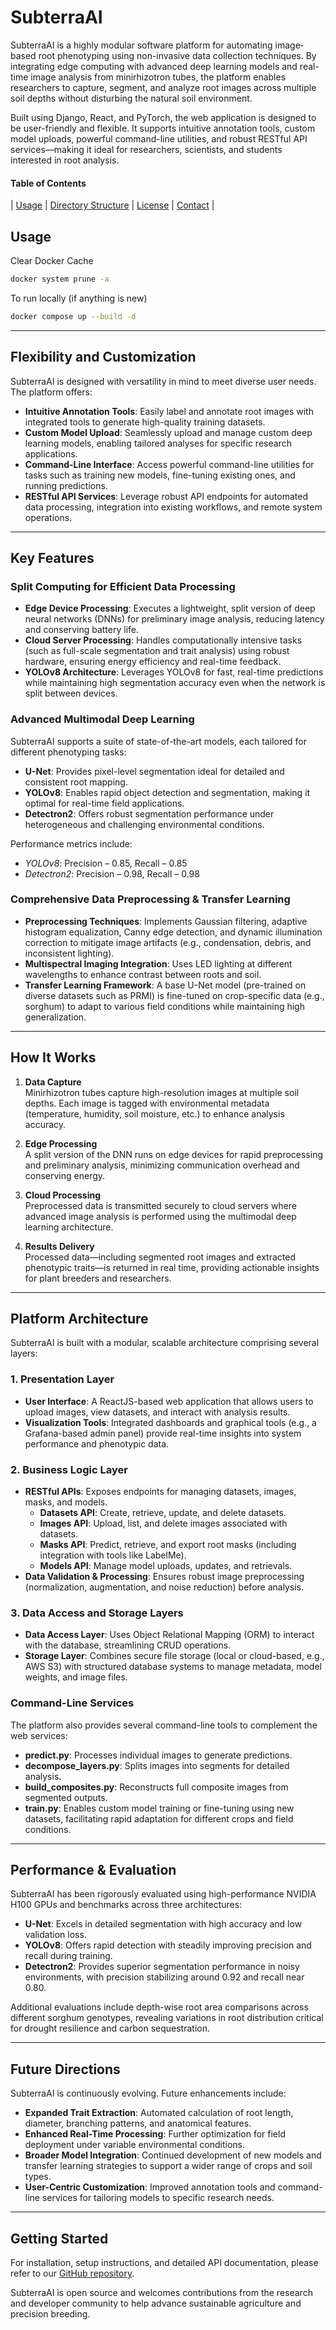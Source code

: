 # SubterraAI

SubterraAI is a highly modular software platform for automating image‐based root phenotyping using non-invasive data collection techniques. By integrating edge computing with advanced deep learning models and real-time image analysis from minirhizotron tubes, the platform enables researchers to capture, segment, and analyze root images across multiple soil depths without disturbing the natural soil environment.

Built using Django, React, and PyTorch, the web application is designed to be user-friendly and flexible. It supports intuitive annotation tools, custom model uploads, powerful command-line utilities, and robust RESTful API services—making it ideal for researchers, scientists, and students interested in root analysis.

#### Table of Contents

| [Usage](#usage) | [Directory Structure](#directory-structure) | [License](#license) | [Contact](#contact) |

## Usage

Clear Docker Cache
```sh
docker system prune -a
```

To run locally (if anything is new)
```sh
docker compose up --build -d
```

---

## Flexibility and Customization

SubterraAI is designed with versatility in mind to meet diverse user needs. The platform offers:
- **Intuitive Annotation Tools**: Easily label and annotate root images with integrated tools to generate high-quality training datasets.
- **Custom Model Upload**: Seamlessly upload and manage custom deep learning models, enabling tailored analyses for specific research applications.
- **Command-Line Interface**: Access powerful command-line utilities for tasks such as training new models, fine-tuning existing ones, and running predictions.
- **RESTful API Services**: Leverage robust API endpoints for automated data processing, integration into existing workflows, and remote system operations.

---

## Key Features

### Split Computing for Efficient Data Processing
- **Edge Device Processing**: Executes a lightweight, split version of deep neural networks (DNNs) for preliminary image analysis, reducing latency and conserving battery life.
- **Cloud Server Processing**: Handles computationally intensive tasks (such as full-scale segmentation and trait analysis) using robust hardware, ensuring energy efficiency and real-time feedback.
- **YOLOv8 Architecture**: Leverages YOLOv8 for fast, real-time predictions while maintaining high segmentation accuracy even when the network is split between devices.

### Advanced Multimodal Deep Learning
SubterraAI supports a suite of state-of-the-art models, each tailored for different phenotyping tasks:
- **U-Net**: Provides pixel-level segmentation ideal for detailed and consistent root mapping.
- **YOLOv8**: Enables rapid object detection and segmentation, making it optimal for real-time field applications.
- **Detectron2**: Offers robust segmentation performance under heterogeneous and challenging environmental conditions.

Performance metrics include:
- *YOLOv8*: Precision – 0.85, Recall – 0.85  
- *Detectron2*: Precision – 0.98, Recall – 0.98

### Comprehensive Data Preprocessing & Transfer Learning
- **Preprocessing Techniques**: Implements Gaussian filtering, adaptive histogram equalization, Canny edge detection, and dynamic illumination correction to mitigate image artifacts (e.g., condensation, debris, and inconsistent lighting).
- **Multispectral Imaging Integration**: Uses LED lighting at different wavelengths to enhance contrast between roots and soil.
- **Transfer Learning Framework**: A base U-Net model (pre-trained on diverse datasets such as PRMI) is fine-tuned on crop-specific data (e.g., sorghum) to adapt to various field conditions while maintaining high generalization.

---

## How It Works

1. **Data Capture**  
   Minirhizotron tubes capture high-resolution images at multiple soil depths. Each image is tagged with environmental metadata (temperature, humidity, soil moisture, etc.) to enhance analysis accuracy.

2. **Edge Processing**  
   A split version of the DNN runs on edge devices for rapid preprocessing and preliminary analysis, minimizing communication overhead and conserving energy.

3. **Cloud Processing**  
   Preprocessed data is transmitted securely to cloud servers where advanced image analysis is performed using the multimodal deep learning architecture.

4. **Results Delivery**  
   Processed data—including segmented root images and extracted phenotypic traits—is returned in real time, providing actionable insights for plant breeders and researchers.

---

## Platform Architecture

SubterraAI is built with a modular, scalable architecture comprising several layers:

### 1. Presentation Layer
- **User Interface**: A ReactJS-based web application that allows users to upload images, view datasets, and interact with analysis results.
- **Visualization Tools**: Integrated dashboards and graphical tools (e.g., a Grafana-based admin panel) provide real-time insights into system performance and phenotypic data.

### 2. Business Logic Layer
- **RESTful APIs**: Exposes endpoints for managing datasets, images, masks, and models.
  - **Datasets API**: Create, retrieve, update, and delete datasets.
  - **Images API**: Upload, list, and delete images associated with datasets.
  - **Masks API**: Predict, retrieve, and export root masks (including integration with tools like LabelMe).
  - **Models API**: Manage model uploads, updates, and retrievals.
- **Data Validation & Processing**: Ensures robust image preprocessing (normalization, augmentation, and noise reduction) before analysis.

### 3. Data Access and Storage Layers
- **Data Access Layer**: Uses Object Relational Mapping (ORM) to interact with the database, streamlining CRUD operations.
- **Storage Layer**: Combines secure file storage (local or cloud-based, e.g., AWS S3) with structured database systems to manage metadata, model weights, and image files.

### Command-Line Services
The platform also provides several command-line tools to complement the web services:
- **predict.py**: Processes individual images to generate predictions.
- **decompose_layers.py**: Splits images into segments for detailed analysis.
- **build_composites.py**: Reconstructs full composite images from segmented outputs.
- **train.py**: Enables custom model training or fine-tuning using new datasets, facilitating rapid adaptation for different crops and field conditions.

---

## Performance & Evaluation

SubterraAI has been rigorously evaluated using high-performance NVIDIA H100 GPUs and benchmarks across three architectures:
- **U-Net**: Excels in detailed segmentation with high accuracy and low validation loss.
- **YOLOv8**: Offers rapid detection with steadily improving precision and recall during training.
- **Detectron2**: Provides superior segmentation performance in noisy environments, with precision stabilizing around 0.92 and recall near 0.80.

Additional evaluations include depth-wise root area comparisons across different sorghum genotypes, revealing variations in root distribution critical for drought resilience and carbon sequestration.

---

## Future Directions

SubterraAI is continuously evolving. Future enhancements include:
- **Expanded Trait Extraction**: Automated calculation of root length, diameter, branching patterns, and anatomical features.
- **Enhanced Real-Time Processing**: Further optimization for field deployment under variable environmental conditions.
- **Broader Model Integration**: Continued development of new models and transfer learning strategies to support a wider range of crops and soil types.
- **User-Centric Customization**: Improved annotation tools and command-line services for tailoring models to specific research needs.

---

## Getting Started

For installation, setup instructions, and detailed API documentation, please refer to our [GitHub repository](https://github.com/SubterraAI-Organization/backend.git).

SubterraAI is open source and welcomes contributions from the research and developer community to help advance sustainable agriculture and precision breeding.
